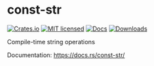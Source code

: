 # const-str

[![Crates.io][crates-badge]][crates-url]
[![MIT licensed][mit-badge]][mit-url]
[![Docs][docs-badge]][docs-url]
[![Downloads]][downloads]

[crates-badge]: https://img.shields.io/crates/v/const-str.svg
[crates-url]: https://crates.io/crates/const-str
[mit-badge]: https://img.shields.io/badge/license-MIT-blue.svg
[mit-url]: ./LICENSE
[docs-badge]: https://docs.rs/const-str/badge.svg
[docs-url]: https://docs.rs/const-str/
[downloads]: https://img.shields.io/crates/d/const-str

Compile-time string operations

Documentation: <https://docs.rs/const-str/>
